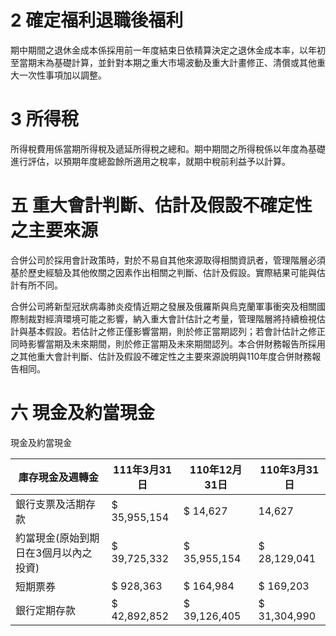 # 2 確定福利退職後福利

期中期間之退休金成本係採用前一年度結束日依精算決定之退休金成本率，以年初至當期末為基礎計算，並針對本期之重大市場波動及重大計畫修正、清償或其他重大一次性事項加以調整。

# 3 所得稅

所得稅費用係當期所得稅及遞延所得稅之總和。期中期間之所得稅係以年度為基礎進行評估，以預期年度總盈餘所適用之稅率，就期中稅前利益予以計算。

# 五 重大會計判斷、估計及假設不確定性之主要來源

合併公司於採用會計政策時，對於不易自其他來源取得相關資訊者，管理階層必須基於歷史經驗及其他攸關之因素作出相關之判斷、估計及假設。實際結果可能與估計有所不同。

合併公司將新型冠狀病毒肺炎疫情近期之發展及俄羅斯與烏克蘭軍事衝突及相關國際制裁對經濟環境可能之影響，納入重大會計估計之考量，管理階層將持續檢視估計與基本假設。若估計之修正僅影響當期，則於修正當期認列；若會計估計之修正同時影響當期及未來期間，則於修正當期及未來期間認列。本合併財務報告所採用之其他重大會計判斷、估計及假設不確定性之主要來源說明與110年度合併財務報告相同。

# 六 現金及約當現金

現金及約當現金

|庫存現金及週轉金|111年3月31日|110年12月31日|110年3月31日|
|---|---|---|---|
|銀行支票及活期存款|$ 35,955,154|$ 14,627|14,627|
|約當現金(原始到期日在3個月以內之投資)|$ 39,725,332|$ 35,955,154|$ 28,129,041|
|短期票券|$ 928,363|$ 164,984|$ 169,203|
|銀行定期存款|$ 42,892,852|$ 39,126,405|$ 31,304,990|